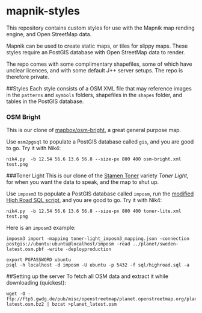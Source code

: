 # mapnik-styles
This repository contains custom styles for use with the Mapnik map rending engine, and Open StreetMap data.

Mapnik can be used to create static maps, or tiles for slippy maps. These styles require an PostGIS database with Open StreetMap data to render.

The repo comes with some complimentary shapefiles, some of which have unclear licences, and with some default J++ server setups. The repo is therefore private.

##Styles
Each style consists of a OSM XML file that may reference images in the `patterns` and `symbols` folders, shapefiles in the `shapes` folder, and tables in the PostGIS database. 

### OSM Bright
This is our clone of [mapbox/osm-bright](https://github.com/mapbox/osm-bright), a great general purpose map.

Use `osm2pgsql` to populate a PostGIS database called `gis`, and you are good to go. Try it with Nik4:

    nik4.py  -b 12.54 56.6 13.6 56.8 --size-px 800 400 osm-bright.xml test.png


###Toner Light
This is our clone of the [Stamen Toner](https://github.com/stamen/toner-carto) variety *Toner Light*, for when you want the data to speak, and the map to shut up.

Use `imposm3` to populate a PostGIS database called `imposm`, run the [modified High Road SQL script](https://github.com/stamen/toner-carto/blob/master/sql/functions/highroad.sql), and you are good to go. Try it with Nik4:

    nik4.py  -b 12.54 56.6 13.6 56.8 --size-px 800 400 toner-lite.xml test.png

Here is an `imposm3` example:

    imposm3 import -mapping toner-light_imposm3_mapping.json -connection postgis://ubuntu:ubuntu@localhost/imposm -read ../planet/sweden-latest.osm.pbf -write -deployproduction

    export PGPASSWORD ubuntu
    psql -h localhost -d imposm -U ubuntu -p 5432 -f sql/highroad.sql -a


##Setting up the server
To fetch all OSM data and extract it while downloading (quickest):

    wget -O - ftp://ftp5.gwdg.de/pub/misc/openstreetmap/planet.openstreetmap.org/planet/planet-latest.osm.bz2 | bzcat >planet_latest.osm

